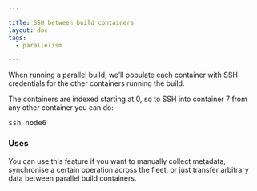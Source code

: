 ```yaml
---

title: SSH between build containers
layout: doc
tags:
  - parallelism

---
```


When running a parallel build, we’ll populate each container with SSH
credentials for the other containers running the build.

The containers are indexed starting at 0, so to SSH into container 7
from any other container you can do:

<pre>
ssh node6
</pre>

### Uses

You can use this feature if you want to manually
collect metadata, synchronise a certain operation across the fleet, or
just transfer arbitrary data between parallel build containers.
